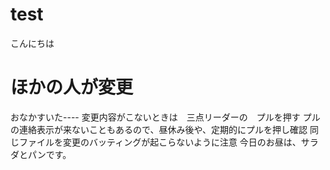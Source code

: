 # test
こんにちは

# ほかの人が変更

おなかすいた----
変更内容がこないときは　三点リーダーの　プルを押す
プルの連絡表示が来ないこともあるので、昼休み後や、定期的にプルを押し確認
同じファイルを変更のバッティングが起こらないように注意
今日のお昼は、サラダとパンです。